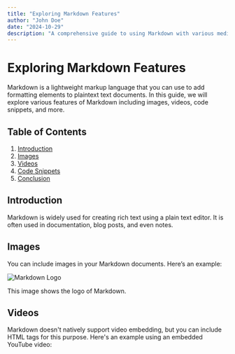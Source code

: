 ```yaml
---
title: "Exploring Markdown Features"
author: "John Doe"
date: "2024-10-29"
description: "A comprehensive guide to using Markdown with various media types."
---
```


# Exploring Markdown Features

Markdown is a lightweight markup language that you can use to add formatting elements to plaintext text documents. In this guide, we will explore various features of Markdown including images, videos, code snippets, and more.

## Table of Contents

1. [Introduction](#introduction)
2. [Images](#images)
3. [Videos](#videos)
4. [Code Snippets](#code-snippets)
5. [Conclusion](#conclusion)

## Introduction

Markdown is widely used for creating rich text using a plain text editor. It is often used in documentation, blog posts, and even notes.

## Images

You can include images in your Markdown documents. Here’s an example:

![Markdown Logo](https://markdown-here.com/img/icon256.png)

This image shows the logo of Markdown.

## Videos

Markdown doesn't natively support video embedding, but you can include HTML tags for this purpose. Here's an example using an embedded YouTube video:

<iframe width="560" height="315" src="https://www.youtube.com/watch?v=gT1v33oA1gI&t=924s" title="YouTube video" frameborder="0" allow="accelerometer; autoplay; clipboard-write; encrypted